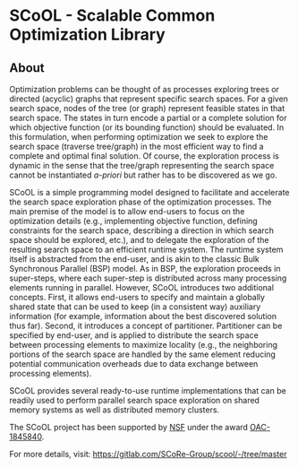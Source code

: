 # SCoOL - Scalable Common Optimization Library


## About

Optimization problems can be thought of as processes exploring trees or directed (acyclic) graphs that represent specific search spaces. For a given search space, nodes of the tree (or graph) represent feasible states in that search space. The states in turn encode a partial or a complete solution for which objective function (or its bounding function) should be evaluated. In this formulation, when performing optimization we seek to explore the search space (traverse tree/graph) in the most efficient way to find a complete and optimal final solution. Of course, the exploration process is dynamic in the sense that the tree/graph representing the search space cannot be instantiated *a-priori* but rather has to be discovered as we go.

SCoOL is a simple programming model designed to facilitate and accelerate the search space exploration phase of the optimization processes. The main premise of the model is to allow end-users to focus on the optimization details (e.g., implementing objective function, defining constraints for the search space, describing a direction in which search space should be explored, etc.), and to delegate the exploration of the resulting search space to an efficient runtime system. The runtime system itself is abstracted from the end-user, and is akin to the classic Bulk Synchronous Parallel (BSP) model. As in BSP, the exploration proceeds in super-steps, where each super-step is distributed across many processing elements running in parallel. However, SCoOL introduces two additional concepts. First, it allows end-users to specify and maintain a globally shared state that can be used to keep (in a consistent way) auxiliary information (for example, information about the best discovered solution thus far). Second, it introduces a concept of partitioner. Partitioner can be specified by end-user, and is applied to distribute the search space between processing elements to maximize locality (e.g., the neighboring portions of the search space are handled by the same element reducing potential communication overheads due to data exchange between processing elements).

SCoOL provides several ready-to-use runtime implementations that can be readily used to perform parallel search space exploration on shared memory systems as well as distributed memory clusters.

The SCoOL project has been supported by [NSF](https://www.nsf.gov/) under the award [OAC-1845840](https://www.nsf.gov/awardsearch/showAward?AWD_ID=1845840).

For more details, visit: https://gitlab.com/SCoRe-Group/scool/-/tree/master
